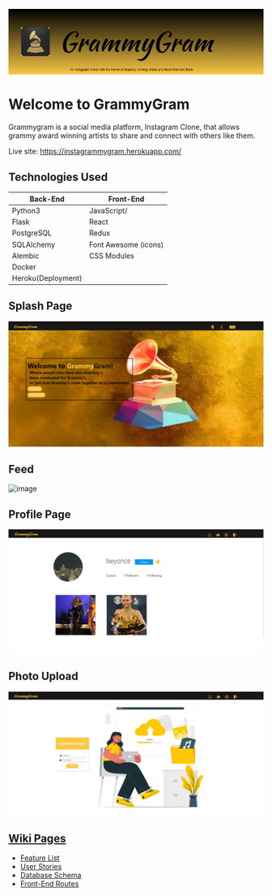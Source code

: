
![image]('../../react-app/public/grammygram-banner.png)

# Welcome to GrammyGram
Grammygram is a social media platform, Instagram Clone, that allows grammy award winning artists to share and connect with others like them.

Live site: https://instagrammygram.herokuapp.com/

## Technologies Used

| Back-End | Front-End |
| -------- | ----------|
| Python3 | JavaScript/|
| Flask | React |
| PostgreSQL | Redux  |
| SQLAlchemy | Font Awesome (icons)  |
| Alembic | CSS Modules |
| Docker | |
| Heroku(Deployment) |  |

## Splash Page
![image]('../../react-app/public/grammygramsplash.png)

## Feed
![image]('../../react-app/public/grammygram-feed.gif)

## Profile Page
![image]('../../react-app/public/grammygram-profile.png)

## Photo Upload
![image]('../../react-app/public/grammygramUpload.png)

## [Wiki Pages](https://github.com/anthonym313/GrammyGram/wiki)
- [Feature List](https://github.com/anthonym313/GrammyGram/wiki/feature-list)
- [User Stories](https://github.com/anthonym313/GrammyGram/wiki/User-Stories)
- [Database Schema](https://github.com/anthonym313/GrammyGram/wiki/Database-Schema)
- [Front-End Routes](https://github.com/anthonym313/GrammyGram/wiki/Frontend-Routes)


